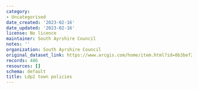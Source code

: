 ```yaml
---
category:
- Uncategorised
date_created: '2023-02-16'
date_updated: '2023-02-16'
license: No licence
maintainer: South Ayrshire Council
notes: ''
organization: South Ayrshire Council
original_dataset_link: https://www.arcgis.com/home/item.html?id=8b3bef2bcaa4444e9c9e50bd00e5f41b
records: 486
resources: []
schema: default
title: Ldp2 town policies
---
```

